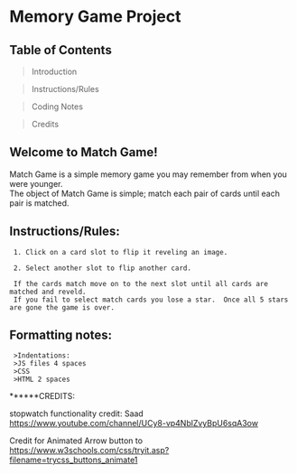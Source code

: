 # Memory Game Project



## Table of Contents


>Introduction

>Instructions/Rules

>Coding Notes

>Credits


## Welcome to Match Game!
Match Game is a simple memory game you may remember from when you were younger.  
The object of Match Game is simple; match each pair of cards until each pair is  matched.


## Instructions/Rules:
     1. Click on a card slot to flip it reveling an image.

     2. Select another slot to flip another card.

     If the cards match move on to the next slot until all cards are matched and reveld.
     If you fail to select match cards you lose a star.  Once all 5 stars are gone the game is over.


## Formatting notes:
     >Indentations:
     >JS files 4 spaces
     >CSS
     >HTML 2 spaces


******CREDITS:

stopwatch functionality credit: Saad  https://www.youtube.com/channel/UCy8-vp4NblZvyBpU6sqA3ow

Credit for Animated Arrow button to https://www.w3schools.com/css/tryit.asp?filename=trycss_buttons_animate1
